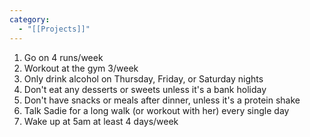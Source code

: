 ```yaml
---
category:
  - "[[Projects]]"
---
```

1. Go on 4 runs/week
2. Workout at the gym 3/week
3. Only drink alcohol on Thursday, Friday, or Saturday nights
4. Don't eat any desserts or sweets unless it's a bank holiday
5. Don't have snacks or meals after dinner, unless it's a protein shake
6. Talk Sadie for a long walk (or workout with her) every single day
7. Wake up at 5am at least 4 days/week

